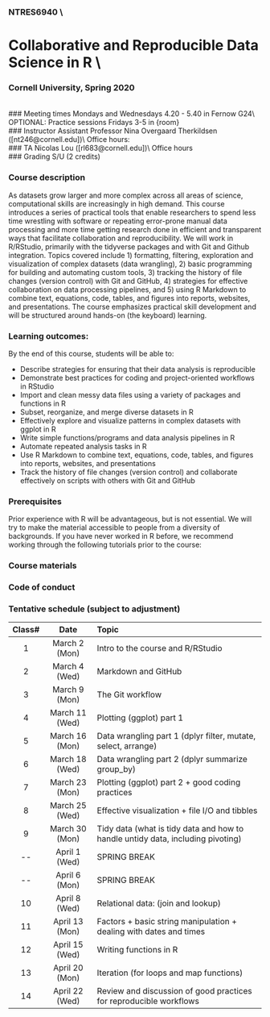 ### NTRES6940 \
# Collaborative and Reproducible Data Science in R \
### Cornell University, Spring 2020

<br>
### Meeting times
Mondays and Wednesdays 4.20 - 5.40 in Fernow G24\
OPTIONAL: Practice sessions Fridays 3-5 in {room}

<br>
### Instructor
Assistant Professor Nina Overgaard Therkildsen ([nt246@cornell.edu])\
Office hours:

<br>
### TA
Nicolas Lou ([rl683@cornell.edu])\
Office hours

<br>
### Grading
S/U (2 credits)

<br>

### Course description
As datasets grow larger and more complex across all areas of science, computational skills are increasingly in high demand. This course introduces a series of practical tools that enable researchers to spend less time wrestling with software or repeating error-prone manual data processing and more time getting research done in efficient and transparent ways that facilitate collaboration and reproducibility. We will work in R/RStudio, primarily with the tidyverse packages and with Git and Github integration. Topics covered include 1) formatting, filtering, exploration and visualization of complex datasets (data wrangling), 2) basic programming for building and automating custom tools, 3) tracking the history of file changes (version control) with Git and GitHub, 4) strategies for effective collaboration on data processing pipelines, and 5) using R Markdown to combine text, equations, code, tables, and figures into reports, websites, and presentations. The course emphasizes practical skill development and will be structured around hands-on (the keyboard) learning.

### Learning outcomes: 

By the end of this course, students will be able to:

* Describe strategies for ensuring that their data analysis is reproducible
* Demonstrate best practices for coding and project-oriented workflows in RStudio
* Import and clean messy data files using a variety of packages and functions in R 
* Subset, reorganize, and merge diverse datasets in R
* Effectively explore and visualize patterns in complex datasets with ggplot in R
* Write simple functions/programs and data analysis pipelines in R
* Automate repeated analysis tasks in R
* Use R Markdown to combine text, equations, code, tables, and figures into reports, websites, and presentations
* Track the history of file changes (version control) and collaborate effectively on scripts with others with Git and GitHub

### Prerequisites
Prior experience with R will be advantageous, but is not essential. We will try to make the material accessible to people from a diversity of backgrounds. If you have never worked in R before, we recommend working through the following tutorials prior to the course:



### Course materials


### Code of conduct

### Tentative schedule (subject to adjustment)

Class#  |  Date  |  Topic  |
| :--: | :--: |:---- |
1  |  March 2 (Mon)  |  Intro to the course and R/RStudio  |
2  |  March 4 (Wed)  |  Markdown and GitHub  |
3  |  March 9 (Mon)  |  The Git workflow  |
4  |  March 11 (Wed)  |  Plotting (ggplot) part 1  |
5  |  March 16 (Mon)  |  Data wrangling part 1 (dplyr filter, mutate, select, arrange)  |
6  |  March 18 (Wed)  |  Data wrangling part 2 (dplyr summarize group_by)  |
7  |  March 23 (Mon)  |  Plotting (ggplot) part 2 + good coding practices  |
8  |  March 25 (Wed)  |  Effective visualization + file I/O and tibbles  |
9  |  March 30 (Mon)  |  Tidy data (what is tidy data and how to handle untidy data, including pivoting)  |
-- |  April 1 (Wed)  |  SPRING BREAK  |
-- |  April 6 (Mon)  |  SPRING BREAK  |
10  |  April 8 (Wed)  |  Relational data: (join and lookup)  |
11  |  April 13 (Mon)  |  Factors + basic string manipulation + dealing with dates and times  |
12  |  April 15 (Wed)  |  Writing functions in R  |
13  |  April 20 (Mon)  |  Iteration (for loops and map functions)  |
14  |  April 22 (Wed)  |  Review and discussion of good practices for reproducible workflows  |
